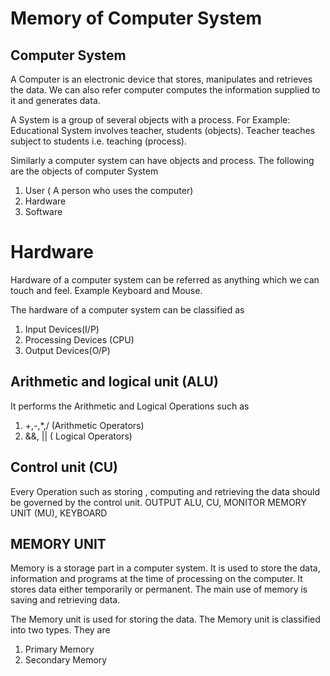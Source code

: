 # Memory of Computer System

## Computer System

A Computer is an electronic device that stores, manipulates and retrieves the data. We can also refer computer computes the information supplied to it and generates data.

A System is a group of several objects with a process. For Example: Educational System involves teacher, students (objects). Teacher teaches subject to students i.e. teaching (process).

Similarly a computer system can have objects and process. The following are the objects of computer System 
1. User ( A person who uses the computer)
2. Hardware
3. Software

# Hardware

Hardware of a computer system can be referred as anything which we can touch and feel. Example Keyboard and Mouse.

The hardware of a computer system can be classified as
1. Input Devices(I/P)
2. Processing Devices (CPU)
3. Output Devices(O/P)

## Arithmetic and logical unit (ALU)

It performs the Arithmetic and Logical Operations such as 
1. +,-,*,/ (Arithmetic Operators)
2. &&, || ( Logical Operators)

## Control unit (CU)

Every Operation such as storing , computing and retrieving the data should be governed by the control unit. OUTPUT ALU, CU, MONITOR MEMORY UNIT (MU), KEYBOARD

## MEMORY UNIT 

Memory is a storage part in a computer system. It is used to store the data, information and programs at the time of processing on the computer. It stores data either temporarily or permanent. The main use of memory is saving and
retrieving data.

The Memory unit is used for storing the data. The Memory unit is classified
into two types. They are
1) Primary Memory
2) Secondary Memory

